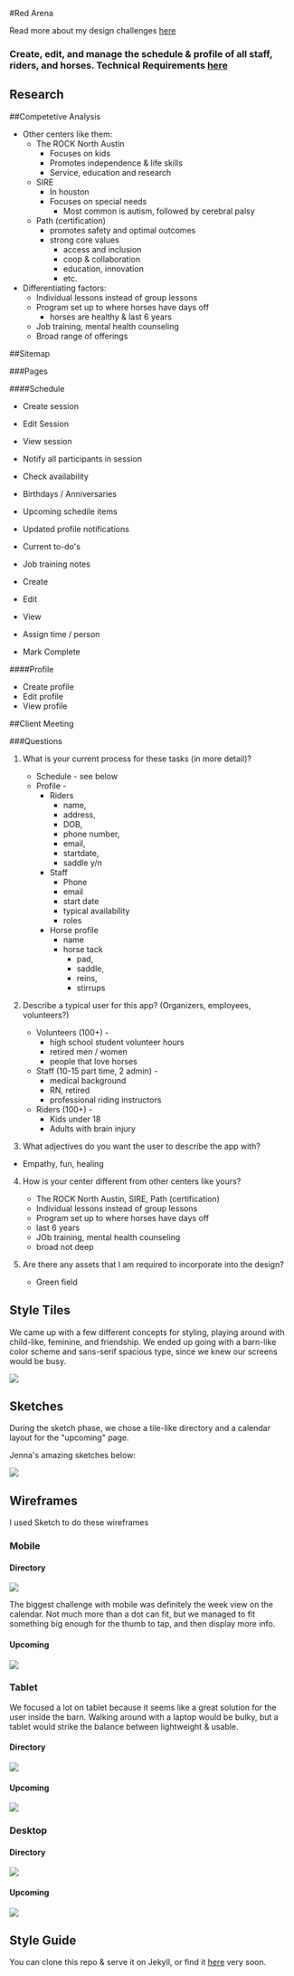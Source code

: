 #Red Arena

Read more about my design challenges [here](http://amaliebarras.github.io/2016/04/28/Requirements-Requirements-Everywhere.html)

### Create, edit, and manage the schedule & profile of all staff, riders, and horses. Technical Requirements [here](https://gist.github.com/jah2488/513d20bd3eadea8e5598db2072d7f193)

## Research

##Competetive Analysis
* Other centers like them: 
	* The ROCK North Austin
		*  Focuses on kids
		*  Promotes independence & life skills
		*  Service, education and research
	* SIRE
		* In houston
		* Focuses on special needs
			* Most common is autism, followed by cerebral palsy
	* Path (certification)
		* promotes safety and optimal outcomes
		* strong core values
			* access and inclusion
			* coop & collaboration
			* education, innovation
			* etc.
* Differentiating factors: 
	* Individual lessons instead of group lessons
	* Program set up to where horses have days off
		* horses are healthy & last 6 years
	* Job training, mental health counseling
	* Broad range of offerings

##Sitemap

###Pages

####Schedule
* Create session
* Edit Session
* View session
* Notify all participants in session
* Check availability

* Birthdays / Anniversaries
* Upcoming schedile items
* Updated profile notifications
* Current to-do's
* Job training notes

* Create
* Edit
* View
* Assign time / person
* Mark Complete

####Profile
* Create profile
* Edit profile
* View profile


##Client Meeting

###Questions

1. What is your current process for these tasks (in more detail)?
	* Schedule - see below
	* Profile - 
		* Riders 
			* name, 
			* address, 
			* DOB, 
			* phone number, 
			* email, 
			* startdate, 
			* saddle y/n
		* Staff
			* Phone
			* email
			* start date
			* typical availability
			* roles
		* Horse profile
			* name
			* horse tack
				* pad, 
				* saddle, 
				* reins, 
				* stirrups

2. Describe a typical user for this app? (Organizers, employees, volunteers?)
	* Volunteers (100+) -
		* high school student volunteer hours
		* retired men / women
		* people that love horses
	* Staff (10-15 part time, 2 admin) - 
		* medical background
		* RN, retired
		* professional riding instructors 
	* Riders (100+) -
		* Kids under 18
		* Adults with brain injury
	
3. What adjectives do you want the user to describe the app with? 
 * Empathy, fun, healing 
 
4. How is your center different from other centers like yours? 
	* The ROCK North Austin, SIRE, Path (certification)
	* Individual lessons instead of group lessons
	* Program set up to where horses have days off
	* last 6 years
	* JOb training, mental health counseling
	* broad not deep

5. Are there any assets that I am required to incorporate into the design? 
	* Green field
	 
## Style Tiles

We came up with a few different concepts for styling, playing around with child-like, feminine, and friendship. We ended up going with a barn-like color scheme and sans-serif spacious type, since we knew our screens would be busy.

![](https://github.com/amaliebarras/redarena-app/blob/master/Research/Style%20Tiles/styletiles.jpg)

## Sketches

During the sketch phase, we chose a tile-like directory and a calendar layout for the "upcoming" page.

Jenna's amazing sketches below: 

![](https://github.com/amaliebarras/redarena-app/blob/master/Research/Sketches/sketches.png)

## Wireframes

I used Sketch to do these wireframes 

### Mobile

#### Directory
![](https://github.com/amaliebarras/redarena-app/blob/master/Research/Wireframes/Mobile%20Directory.png)

The biggest challenge with mobile was definitely the week view on the calendar. Not much more than a dot can fit, but we managed to fit something big enough for the thumb to tap, and then display more info. 

#### Upcoming
![](https://github.com/amaliebarras/redarena-app/blob/master/Research/Wireframes/Mobile%20Schedule.png)

### Tablet

We focused a lot on tablet because it seems like a great solution for the user inside the barn. Walking around with a laptop would be bulky, but a tablet would strike the balance between lightweight & usable. 

#### Directory
![](https://github.com/amaliebarras/redarena-app/blob/master/Research/Wireframes/Tablet%20Directory.png)

#### Upcoming
![](https://github.com/amaliebarras/redarena-app/blob/master/Research/Wireframes/Tablet%20Schedule.png)

### Desktop

#### Directory
![](https://github.com/amaliebarras/redarena-app/blob/master/Research/Wireframes/Directory%20Desktop.png)

#### Upcoming
![](https://github.com/amaliebarras/redarena-app/blob/master/Research/Wireframes/Upcoming%20Desktop.png)

## Style Guide

You can clone this repo & serve it on Jekyll, or find it [here](http://amaliebarras.github.io/redarena-app/) very soon. 
